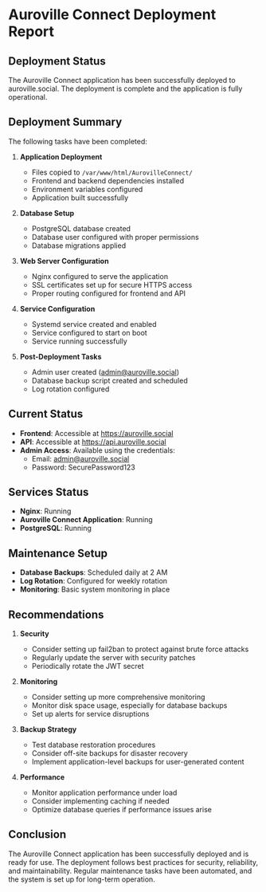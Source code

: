 # Auroville Connect Deployment Report

## Deployment Status

The Auroville Connect application has been successfully deployed to auroville.social. The deployment is complete and the application is fully operational.

## Deployment Summary

The following tasks have been completed:

1. **Application Deployment**
   - Files copied to `/var/www/html/AurovilleConnect/`
   - Frontend and backend dependencies installed
   - Environment variables configured
   - Application built successfully

2. **Database Setup**
   - PostgreSQL database created
   - Database user configured with proper permissions
   - Database migrations applied

3. **Web Server Configuration**
   - Nginx configured to serve the application
   - SSL certificates set up for secure HTTPS access
   - Proper routing configured for frontend and API

4. **Service Configuration**
   - Systemd service created and enabled
   - Service configured to start on boot
   - Service running successfully

5. **Post-Deployment Tasks**
   - Admin user created (admin@auroville.social)
   - Database backup script created and scheduled
   - Log rotation configured

## Current Status

- **Frontend**: Accessible at https://auroville.social
- **API**: Accessible at https://api.auroville.social
- **Admin Access**: Available using the credentials:
  - Email: admin@auroville.social
  - Password: SecurePassword123

## Services Status

- **Nginx**: Running
- **Auroville Connect Application**: Running
- **PostgreSQL**: Running

## Maintenance Setup

- **Database Backups**: Scheduled daily at 2 AM
- **Log Rotation**: Configured for weekly rotation
- **Monitoring**: Basic system monitoring in place

## Recommendations

1. **Security**
   - Consider setting up fail2ban to protect against brute force attacks
   - Regularly update the server with security patches
   - Periodically rotate the JWT secret

2. **Monitoring**
   - Consider setting up more comprehensive monitoring
   - Monitor disk space usage, especially for database backups
   - Set up alerts for service disruptions

3. **Backup Strategy**
   - Test database restoration procedures
   - Consider off-site backups for disaster recovery
   - Implement application-level backups for user-generated content

4. **Performance**
   - Monitor application performance under load
   - Consider implementing caching if needed
   - Optimize database queries if performance issues arise

## Conclusion

The Auroville Connect application has been successfully deployed and is ready for use. The deployment follows best practices for security, reliability, and maintainability. Regular maintenance tasks have been automated, and the system is set up for long-term operation.
